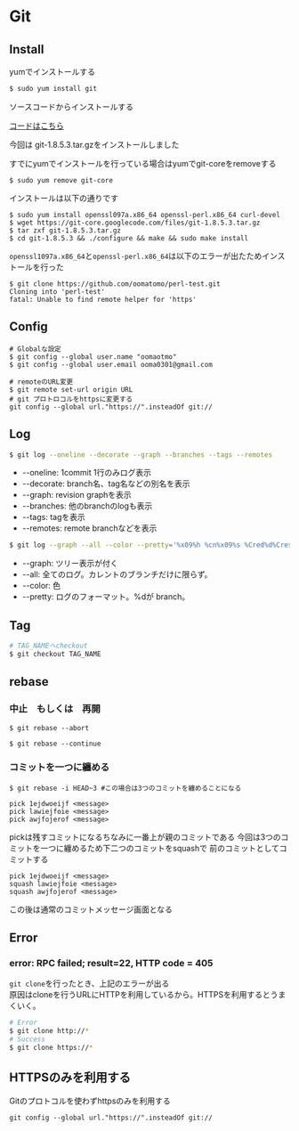 # Git

## Install

yumでインストールする

```bash
$ sudo yum install git
```

ソースコードからインストールする

[コードはこちら](https://code.google.com/p/git-core/downloads/list)

今回は git-1.8.5.3.tar.gzをインストールしました  

すでにyumでインストールを行っている場合はyumでgit-coreをremoveする  

```
$ sudo yum remove git-core
```

インストールは以下の通りです  

```
$ sudo yum install openssl097a.x86_64 openssl-perl.x86_64 curl-devel
$ wget https://git-core.googlecode.com/files/git-1.8.5.3.tar.gz
$ tar zxf git-1.8.5.3.tar.gz
$ cd git-1.8.5.3 && ./configure && make && sudo make install
```

`openssl1097a.x86_64`と`openssl-perl.x86_64`は以下のエラーが出たためインストールを行った  


```
$ git clone https://github.com/oomatomo/perl-test.git
Cloning into 'perl-test'
fatal: Unable to find remote helper for 'https'
```

## Config

```
# Globalな設定
$ git config --global user.name "oomaotmo"
$ git config --global user.email ooma0301@gmail.com

# remoteのURL変更
$ git remote set-url origin URL
# git プロトロコルをhttpsに変更する
git config --global url."https://".insteadOf git://
```

## Log

```Bash
$ git log --oneline --decorate --graph --branches --tags --remotes
```

* --oneline: 1commit 1行のみログ表示
* --decorate: branch名、tag名などの別名を表示
* --graph: revision graphを表示
* --branches: 他のbranchのlogも表示
* --tags: tagを表示
* --remotes: remote branchなどを表示

```Bash
$ git log --graph --all --color --pretty='%x09%h %cn%x09%s %Cred%d%Creset'
```
* --graph: ツリー表示が付く
* --all: 全てのログ。カレントのブランチだけに限らず。
* --color: 色
* --pretty: ログのフォーマット。%dが branch。

## Tag


```Bash
# TAG_NAMEへcheckout
$ git checkout TAG_NAME
```

## rebase

### 中止　もしくは　再開

```
$ git rebase --abort

$ git rebase --continue
```

### コミットを一つに纏める

```
$ git rebase -i HEAD~3 #この場合は3つのコミットを纏めることになる
```

```
pick 1ejdwoeijf <message>
pick lawiejfoie <message>
pick awjfojerof <message>
```

pickは残すコミットになるちなみに一番上が親のコミットである
今回は3つのコミットを一つに纏めるため下二つのコミットをsquashで
前のコミットとしてコミットする

```
pick 1ejdwoeijf <message>
squash lawiejfoie <message>
squash awjfojerof <message>
``` 

この後は通常のコミットメッセージ画面となる

## Error

### error: RPC failed; result=22, HTTP code = 405

`git clone`を行ったとき、上記のエラーが出る  
原因はcloneを行うURLにHTTPを利用しているから。HTTPSを利用するとうまくいく。  

```Bash
# Error
$ git clone http://*
# Success
$ git clone https://*
```

## HTTPSのみを利用する 

Gitのプロトコルを使わずhttpsのみを利用する
```
git config --global url."https://".insteadOf git://
```

